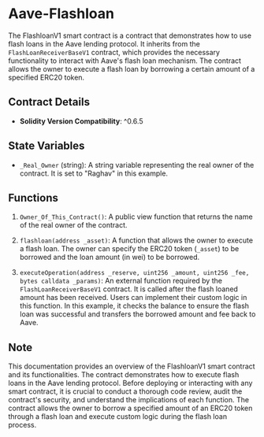 # Aave-Flashloan

The FlashloanV1 smart contract is a contract that demonstrates how to use flash loans in the Aave lending protocol. It inherits from the `FlashLoanReceiverBaseV1` contract, which provides the necessary functionality to interact with Aave's flash loan mechanism. The contract allows the owner to execute a flash loan by borrowing a certain amount of a specified ERC20 token.

## Contract Details

- **Solidity Version Compatibility**: ^0.6.5

## State Variables

- `_Real_Owner` (string): A string variable representing the real owner of the contract. It is set to "Raghav" in this example.

## Functions

1. `Owner_Of_This_Contract()`: A public view function that returns the name of the real owner of the contract.

2. `flashloan(address _asset)`: A function that allows the owner to execute a flash loan. The owner can specify the ERC20 token (`_asset`) to be borrowed and the loan amount (in wei) to be borrowed.

3. `executeOperation(address _reserve, uint256 _amount, uint256 _fee, bytes calldata _params)`: An external function required by the `FlashLoanReceiverBaseV1` contract. It is called after the flash loaned amount has been received. Users can implement their custom logic in this function. In this example, it checks the balance to ensure the flash loan was successful and transfers the borrowed amount and fee back to Aave.

## Note

This documentation provides an overview of the FlashloanV1 smart contract and its functionalities. The contract demonstrates how to execute flash loans in the Aave lending protocol. Before deploying or interacting with any smart contract, it is crucial to conduct a thorough code review, audit the contract's security, and understand the implications of each function. The contract allows the owner to borrow a specified amount of an ERC20 token through a flash loan and execute custom logic during the flash loan process.
